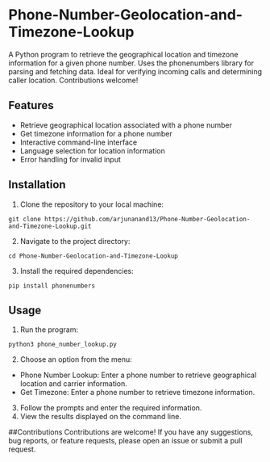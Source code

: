 # Phone-Number-Geolocation-and-Timezone-Lookup
A Python program to retrieve the geographical location and timezone information for a given phone number. Uses the phonenumbers library for parsing and fetching data. Ideal for verifying incoming calls and determining caller location. Contributions welcome!

## Features
- Retrieve geographical location associated with a phone number
- Get timezone information for a phone number
- Interactive command-line interface
- Language selection for location information
- Error handling for invalid input

## Installation
1. Clone the repository to your local machine:
```
git clone https://github.com/arjunanand13/Phone-Number-Geolocation-and-Timezone-Lookup.git
```
2. Navigate to the project directory:
```
cd Phone-Number-Geolocation-and-Timezone-Lookup
```
3. Install the required dependencies:
```
pip install phonenumbers
```

## Usage
1. Run the program:
```
python3 phone_number_lookup.py
```
2. Choose an option from the menu:
- Phone Number Lookup: Enter a phone number to retrieve geographical location and carrier information.
- Get Timezone: Enter a phone number to retrieve timezone information.
3. Follow the prompts and enter the required information.
4. View the results displayed on the command line.

##Contributions
Contributions are welcome! If you have any suggestions, bug reports, or feature requests, please open an issue or submit a pull request.




